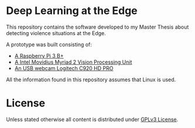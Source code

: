 # Deep Learning at the Edge

This repository contains the software developed to my Master Thesis about detecting violence situations at the Edge.

A prototype was built consisting of:

* [A Raspberry Pi 3 B+](https://www.raspberrypi.org/products/raspberry-pi-3-model-b-plus/)
* [A Intel Movidius Myriad 2 Vision Processing Unit](https://ark.intel.com/content/www/es/es/ark/products/140109/intel-neural-compute-stick-2.html)
* [An USB webcam Logitech C920 HD PRO](https://www.logitech.com/en-hk/products/webcams/c920-pro-hd-webcam.960-001062.html)

All the information found in this repository assumes that Linux is used.

# License

Unless stated otherwise all content is distributed under [GPLv3 License](https://www.gnu.org/licenses/gpl-3.0.en.html).

